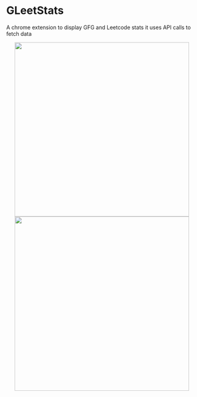 # GLeetStats
A chrome extension to display GFG and Leetcode stats it uses API calls to fetch data

<p align="center">
  <img width="460" height="auto" src="https://github.com/Adarshsingh2k/GLeetStats/assets/41821911/fb671db2-f30a-406b-a458-8bf027337f4b)">
   <img width="460" height="auto" src="https://github.com/Adarshsingh2k/GLeetStats/assets/41821911/62f733c5-f56f-4a4d-ab10-ee0feecb4349">
</p>
